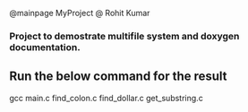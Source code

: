 @mainpage MyProject
@ Rohit Kumar

### Project to demostrate multifile system and doxygen documentation.

## Run the below command for the result
gcc main.c find_colon.c find_dollar.c get_substring.c